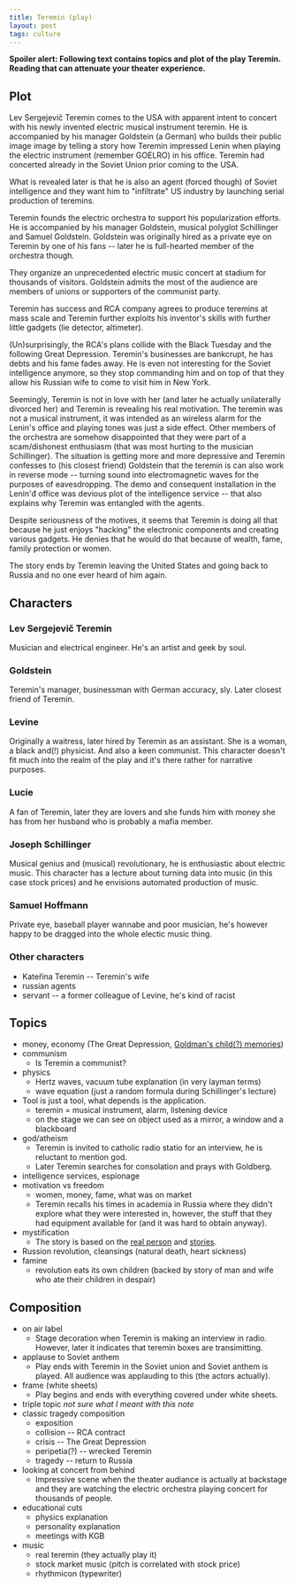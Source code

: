 ```yaml
---
title: Teremin (play)
layout: post
tags: culture
---
```


**Spoiler alert: Following text contains topics and plot of the play Teremin.
Reading that can attenuate your theater experience.**

## Plot

Lev Sergejevič Teremin comes to the USA with apparent intent to concert with
his newly invented electric musical instrument teremin.
He is accompanied by his manager Goldstein (a German) who builds their public
image image by telling a story how Teremin impressed Lenin when
playing the electric instrument (remember GOELRO) in his office. Teremin had
concerted already in the Soviet Union prior coming to the USA.

What is revealed later is that he is also an agent (forced though) of Soviet
intelligence and they want him to "infiltrate" US industry by launching serial
production of teremins.

Teremin founds the electric orchestra to support his popularization efforts. He
is accompanied by his manager Goldstein, musical polyglot Schillinger and
Samuel Goldstein. Goldstein was originally hired as a private
eye on Teremin by one of his fans -- later he is full-hearted member of the
orchestra though.

They organize an unprecedented electric music concert at stadium for thousands
of visitors. Goldstein admits the most of the audience are members of unions or
supporters of the communist party.

Teremin has success and RCA company agrees to produce teremins at mass scale
and Teremin further exploits his inventor's skills with further little gadgets
(lie detector, altimeter).

(Un)surprisingly, the RCA's plans collide with the Black Tuesday and the
following Great Depression. Teremin's businesses are bankcrupt, he has debts
and his fame fades away. He is even not interesting for the Soviet intelligence
anymore, so they stop commanding him and on top of that they allow his Russian
wife to come to visit him in New York.

Seemingly, Teremin is not in love with her (and later he actually unilaterally
divorced her) and Teremin is revealing his real motivation.
The teremin was not a musical instrument, it was intended as an wireless alarm
for the Lenin's office and playing tones was just a side effect. 
Other members of the orchestra are somehow disappointed that they were part of
a scam/dishonest enthusiasm (that was most hurting to the musician
Schillinger).
The situation is getting more and more depressive and Teremin confesses to (his
closest friend) Goldstein that the teremin is can also work in reverse mode --
turning sound into electromagnetic waves for the purposes of eavesdropping.
The demo and consequent installation in the Lenin'đ office was devious plot of
the intelligence service --
that also explains why Teremin was entangled with the agents.

Despite seriousness of the motives, it seems that Teremin is doing all that
because he just enjoys "hacking" the electronic components and creating various
gadgets. He denies that he would do that because of wealth, fame, family
protection or women.

The story ends by Teremin leaving the United States and going back to Russia
and no one ever heard of him again.

## Characters

### Lev Sergejevič Teremin

Musician and electrical engineer. He's an artist and geek by soul.

### Goldstein

Teremin's manager, businessman with German accuracy, sly. Later closest friend
of Teremin.


### Levine

Originally a waitress, later hired by Teremin as an assistant.
She is a woman, a black and(!) physicist. And also a keen communist.
This character doesn't fit much into the realm of the play and it's there
rather for narrative purposes.

### Lucie

A fan of Teremin, later they are lovers and she funds him with money she has
from her husband who is probably a mafia member.

### Joseph Schillinger

Musical genius and (musical) revolutionary, he is enthusiastic about electric
music.
This character has a lecture about turning data into music (in this case stock
prices) and he envisions automated production of music.

### Samuel Hoffmann

Private eye, baseball player wannabe and poor musician, he's however happy to
be dragged into the whole electic music thing.

### Other characters
- Kateřina Teremin -- Teremin's wife
- russian agents
- servant -- a former colleague of Levine, he's kind of racist


## Topics
- money, economy (The Great Depression, [Goldman's child(?) memories][hin])
- communism
	- Is Teremin a communist?
- physics
	- Hertz waves, vacuum tube explanation (in very layman terms)
	- wave equation (just a random formula during Schillinger's lecture)
- Tool is just a tool, what depends is the application.
	- teremin = musical instrument, alarm, listening device
	- on the stage we can see on object used as a mirror, a window and a
	  blackboard
- god/atheism
	- Teremin is invited to catholic radio statio for an interview, he is
	  reluctant to mention god.
	- Later Teremin searches for consolation and prays with Goldberg.
- intelligence services, espionage
- motivation vs freedom
	- women, money, fame, what was on market
	- Teremin recalls his times in academia in Russia where they didn't
	  explore what they were interested in, however, the stuff that they
	  had equipment available for (and it was hard to obtain anyway).
- mystification
	- The story is based on the [real person][lev] and [stories][thing].
- Russion revolution, cleansings (natural death, heart sickness)
- famine
	- revolution eats its own children (backed by story of man and wife who
	  ate their children in despair)

[hin]: https://en.wikipedia.org/wiki/Hyperinflation_in_the_Weimar_Republic
[lev]: https://en.wikipedia.org/wiki/L%C3%A9on_Theremin
[thing]: https://en.wikipedia.org/wiki/The_Thing_%28listening_device%29

## Composition
- on air label
	- Stage decoration when Teremin is making an interview in radio.
	  However, later it indicates that teremin boxes are transimitting.
- applause to Soviet anthem
	- Play ends with Teremin in the Soviet union and Soviet anthem is
	  played. All audience was applauding to this (the actors actually).
- frame (white sheets)
	- Play begins and ends with everything covered under white sheets.
- triple topic *not sure what I meant with this note*
- classic tragedy composition
	- exposition
	- collision -- RCA contract
	- crisis -- The Great Depression
	- peripetia(?) -- wrecked Teremin
	- tragedy -- return to Russia
- looking at concert from behind
	- Impressive scene when the theater audiance is actually at backstage
	  and they are watching the electric orchestra playing concert for
	  thousands of people.
- educational cuts
	- physics explanation
	- personality explanation
	- meetings with KGB
- music
	- real teremin (they actually play it)
	- stock market music (pitch is correlated with stock price)
	- rhythmicon (typewriter)


